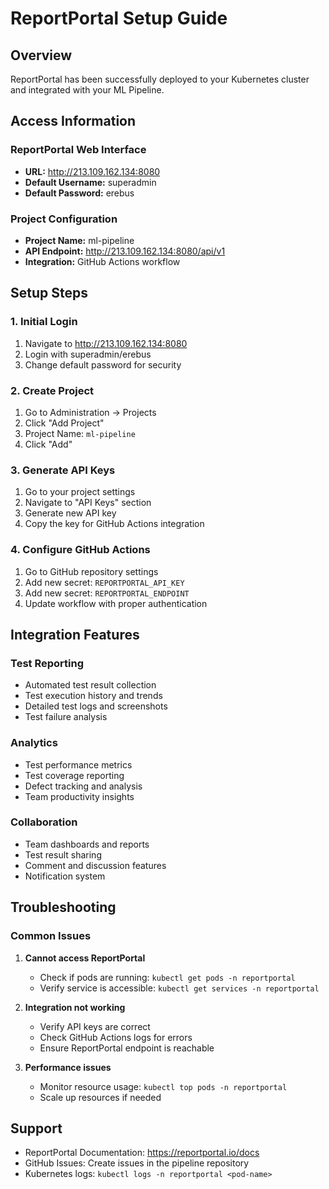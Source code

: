 # ReportPortal Setup Guide

## Overview
ReportPortal has been successfully deployed to your Kubernetes cluster and integrated with your ML Pipeline.

## Access Information

### ReportPortal Web Interface
- **URL:** http://213.109.162.134:8080
- **Default Username:** superadmin
- **Default Password:** erebus

### Project Configuration
- **Project Name:** ml-pipeline
- **API Endpoint:** http://213.109.162.134:8080/api/v1
- **Integration:** GitHub Actions workflow

## Setup Steps

### 1. Initial Login
1. Navigate to http://213.109.162.134:8080
2. Login with superadmin/erebus
3. Change default password for security

### 2. Create Project
1. Go to Administration → Projects
2. Click "Add Project"
3. Project Name: `ml-pipeline`
4. Click "Add"

### 3. Generate API Keys
1. Go to your project settings
2. Navigate to "API Keys" section
3. Generate new API key
4. Copy the key for GitHub Actions integration

### 4. Configure GitHub Actions
1. Go to GitHub repository settings
2. Add new secret: `REPORTPORTAL_API_KEY`
3. Add new secret: `REPORTPORTAL_ENDPOINT`
4. Update workflow with proper authentication

## Integration Features

### Test Reporting
- Automated test result collection
- Test execution history and trends
- Detailed test logs and screenshots
- Test failure analysis

### Analytics
- Test performance metrics
- Test coverage reporting
- Defect tracking and analysis
- Team productivity insights

### Collaboration
- Team dashboards and reports
- Test result sharing
- Comment and discussion features
- Notification system

## Troubleshooting

### Common Issues
1. **Cannot access ReportPortal**
   - Check if pods are running: `kubectl get pods -n reportportal`
   - Verify service is accessible: `kubectl get services -n reportportal`

2. **Integration not working**
   - Verify API keys are correct
   - Check GitHub Actions logs for errors
   - Ensure ReportPortal endpoint is reachable

3. **Performance issues**
   - Monitor resource usage: `kubectl top pods -n reportportal`
   - Scale up resources if needed

## Support
- ReportPortal Documentation: https://reportportal.io/docs
- GitHub Issues: Create issues in the pipeline repository
- Kubernetes logs: `kubectl logs -n reportportal <pod-name>`

